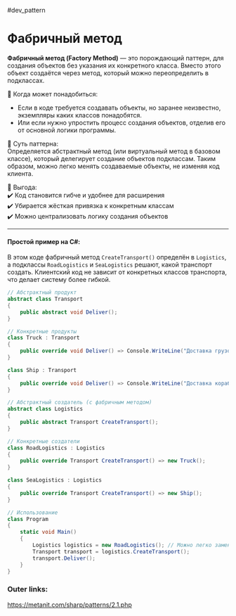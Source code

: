 #dev_pattern
# Фабричный метод

**Фабричный метод (Factory Method)** — это порождающий паттерн, для создания объектов без указания их конкретного класса. Вместо этого объект создаётся через метод, который можно переопределить в подклассах.

📌 Когда может понадобиться:  
- Если в коде требуется создавать объекты, но заранее неизвестно, экземпляры каких классов понадобятся. 
- Или если нужно упростить процесс создания объектов, отделив его от основной логики программы.

📌 Суть паттерна:  
Определяется абстрактный метод (или виртуальный метод в базовом классе), который делегирует создание объектов подклассам. Таким образом, можно легко менять создаваемые объекты, не изменяя код клиента.

📌 Выгода:  
✔️ Код становится гибче и удобнее для расширения  
✔️ Убирается жёсткая привязка к конкретным классам  
✔️ Можно централизовать логику создания объектов

---
#### Простой пример на C#:
В этом коде фабричный метод `CreateTransport()` определён в `Logistics`, а подклассы `RoadLogistics` и `SeaLogistics` решают, какой транспорт создать. Клиентский код не зависит от конкретных классов транспорта, что делает систему более гибкой.

```csharp
// Абстрактный продукт
abstract class Transport
{
    public abstract void Deliver();
}

// Конкретные продукты
class Truck : Transport
{
    public override void Deliver() => Console.WriteLine("Доставка грузовиком 🚛");
}

class Ship : Transport
{
    public override void Deliver() => Console.WriteLine("Доставка кораблём 🚢");
}

// Абстрактный создатель (с фабричным методом)
abstract class Logistics
{
    public abstract Transport CreateTransport();
}

// Конкретные создатели
class RoadLogistics : Logistics
{
    public override Transport CreateTransport() => new Truck();
}

class SeaLogistics : Logistics
{
    public override Transport CreateTransport() => new Ship();
}

// Использование
class Program
{
    static void Main()
    {
        Logistics logistics = new RoadLogistics(); // Можно легко заменить на SeaLogistics
        Transport transport = logistics.CreateTransport();
        transport.Deliver();
    }
}
```

### Outer links:
https://metanit.com/sharp/patterns/2.1.php